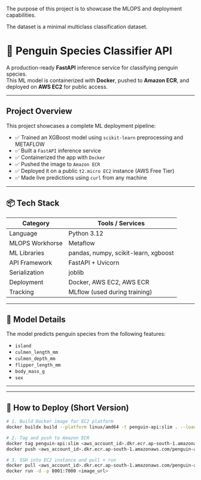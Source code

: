 The purpose of this project is to showcase the MLOPS and deployment capabilities.

The dataset is a minimal multiclass classification dataset.

# 🐧 Penguin Species Classifier API

A production-ready **FastAPI** inference service for classifying penguin species.  
This ML model is containerized with **Docker**, pushed to **Amazon ECR**, and deployed on **AWS EC2** for public access.

---

## Project Overview

This project showcases a complete ML deployment pipeline:

- ✅ Trained an XGBoost model using `scikit-learn` preprocessing and METAFLOW 
- ✅ Built a `FastAPI` inference service
- ✅ Containerized the app with `Docker`
- ✅ Pushed the image to `Amazon ECR`
- ✅ Deployed it on a public `t2.micro EC2` instance (AWS Free Tier)
- ✅ Made live predictions using `curl` from any machine

---

## 📦 Tech Stack

| Category        | Tools / Services                     |
|----------------|---------------------------------------|
| Language        | Python 3.12   
| MLOPS Workhorse | Metaflow
| ML Libraries    | pandas, numpy, scikit-learn, xgboost |
| API Framework   | FastAPI + Uvicorn                    |
| Serialization   | joblib                               |
| Deployment      | Docker, AWS EC2, AWS ECR             |
| Tracking        | MLflow (used during training)        |


---

## 🧠 Model Details

The model predicts penguin species from the following features:

- `island`
- `culmen_length_mm`
- `culmen_depth_mm`
- `flipper_length_mm`
- `body_mass_g`
- `sex`

---


---

## 🔧 How to Deploy (Short Version)

```bash
# 1. Build Docker image for EC2 platform
docker buildx build --platform linux/amd64 -t penguin-api:slim . --load

# 2. Tag and push to Amazon ECR
docker tag penguin-api:slim <aws_account_id>.dkr.ecr.ap-south-1.amazonaws.com/penguin-api:slim
docker push <aws_account_id>.dkr.ecr.ap-south-1.amazonaws.com/penguin-api:slim

# 3. SSH into EC2 instance and pull + run
docker pull <aws_account_id>.dkr.ecr.ap-south-1.amazonaws.com/penguin-api:slim
docker run -d -p 8001:7000 <image_url>


